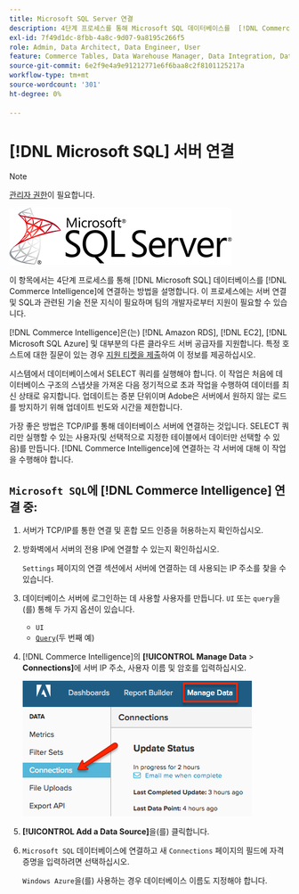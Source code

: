 ```yaml
---
title: Microsoft SQL Server 연결
description: 4단계 프로세스를 통해 Microsoft SQL 데이터베이스를  [!DNL Commerce Intelligence] 에 연결하는 방법을 알아봅니다.
exl-id: 7f49d1dc-8fbb-4a8c-9d07-9a8195c266f5
role: Admin, Data Architect, Data Engineer, User
feature: Commerce Tables, Data Warehouse Manager, Data Integration, Data Import/Export, SQL Report Builder
source-git-commit: 6e2f9e4a9e91212771e6f6baa8c2f8101125217a
workflow-type: tm+mt
source-wordcount: '301'
ht-degree: 0%

---
```


# [!DNL Microsoft SQL] 서버 연결

>[!NOTE]
>
>[관리자 권한](../../../administrator/user-management/user-management.md)이 필요합니다.

![](../../../assets/MicrosoftSQLServer-logo.png)

이 항목에서는 4단계 프로세스를 통해 [!DNL Microsoft SQL] 데이터베이스를 [!DNL Commerce Intelligence]에 연결하는 방법을 설명합니다. 이 프로세스에는 서버 연결 및 SQL과 관련된 기술 전문 지식이 필요하며 팀의 개발자로부터 지원이 필요할 수 있습니다.

[!DNL Commerce Intelligence]은(는) [!DNL Amazon RDS], [!DNL EC2], [!DNL Microsoft SQL Azure] 및 대부분의 다른 클라우드 서버 공급자를 지원합니다. 특정 호스트에 대한 질문이 있는 경우 [지원 티켓을 제출](https://experienceleague.adobe.com/docs/commerce-knowledge-base/kb/troubleshooting/miscellaneous/mbi-service-policies.html?lang=ko)하여 이 정보를 제공하십시오.

시스템에서 데이터베이스에서 SELECT 쿼리를 실행해야 합니다. 이 작업은 처음에 데이터베이스 구조의 스냅샷을 가져온 다음 정기적으로 초과 작업을 수행하여 데이터를 최신 상태로 유지합니다. 업데이트는 증분 단위이며 Adobe은 서버에서 원하지 않는 로드를 방지하기 위해 업데이트 빈도와 시간을 제한합니다.

가장 좋은 방법은 TCP/IP를 통해 데이터베이스 서버에 연결하는 것입니다. SELECT 쿼리만 실행할 수 있는 사용자(및 선택적으로 지정한 테이블에서 데이터만 선택할 수 있음)를 만듭니다. [!DNL Commerce Intelligence]에 연결하는 각 서버에 대해 이 작업을 수행해야 합니다.

## `Microsoft SQL`에 [!DNL Commerce Intelligence] 연결 중:

1. 서버가 TCP/IP를 통한 연결 및 혼합 모드 인증을 허용하는지 확인하십시오.

1. 방화벽에서 서버의 전용 IP에 연결할 수 있는지 확인하십시오.

   `Settings` 페이지의 연결 섹션에서 서버에 연결하는 데 사용되는 IP 주소를 찾을 수 있습니다.

1. 데이터베이스 서버에 로그인하는 데 사용할 사용자를 만듭니다. `UI` 또는 `query`을(를) 통해 두 가지 옵션이 있습니다.
   * `UI`
   * [`Query`](http://sqlserverplanet.com/security/add-user)&#x200B;(두 번째 예)

1. [!DNL Commerce Intelligence]의 **[!UICONTROL Manage Data** > **Connections]**&#x200B;에 서버 IP 주소, 사용자 이름 및 암호를 입력하십시오.

   ![](../../../assets/manage-data-connections.png)

1. **[!UICONTROL Add a Data Source]**&#x200B;을(를) 클릭합니다.

1. `Microsoft SQL` 데이터베이스에 연결하고 새 `Connections` 페이지의 필드에 자격 증명을 입력하려면 선택하십시오.

   `Windows Azure`을(를) 사용하는 경우 데이터베이스 이름도 지정해야 합니다.

